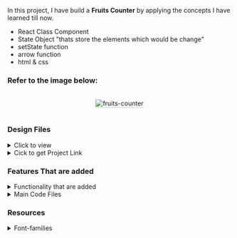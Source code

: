 In this project, I have build a **Fruits Counter** by applying the concepts I have learned till now.

- React Class Component 
- State Object "thats store the elements which would be change" 
- setState function 
- arrow function 
- html & css

### Refer to the image below:

<br/>
<div style="text-align: center;">
    <img src="https://assets.ccbp.in/frontend/content/react-js/fruits-counter-output.gif" alt="fruits-counter" style="max-width:70%;box-shadow:0 2.8px 2.2px rgba(0, 0, 0, 0.12)">
</div>
<br/>

### Design Files

<details>
<summary>Click to view</summary>

- [Extra Small (Size < 576px) and Small (Size >= 576px)](https://assets.ccbp.in/frontend/content/react-js/fruits-counter-sm-output.png)
- [Medium (Size >= 768px), Large (Size >= 992px) and Extra Large (Size >= 1200px)](https://assets.ccbp.in/frontend/content/react-js/fruits-counter-lg-output.png)

</details>

<details>
<summary>Cick to get Project Link </summary>
- <a href = "kalitsfruits.ccbp.tech">Project Link</a>
</details>

### Features That are added 

<details>
<summary>Functionality that are added</summary>
<br/>

The app have the following functionalities

- Initially, the count of the eaten mangoes and bananas would be 0
- When **Eat Mango** is clicked the count of the mangoes eaten would be incremented by 1
- When **Eat Banana** is clicked the count of the bananas eaten would be incremented by 1

</details>

<details>
<summary>Main Code Files</summary>
<br/>

- `src/components/FruitsCounter/index.js`
- `src/components/FruitsCounter/index.css`
</details>

### Resources

<details>
<summary>Font-families</summary>

- Roboto
- Bree Serif 

</details>
